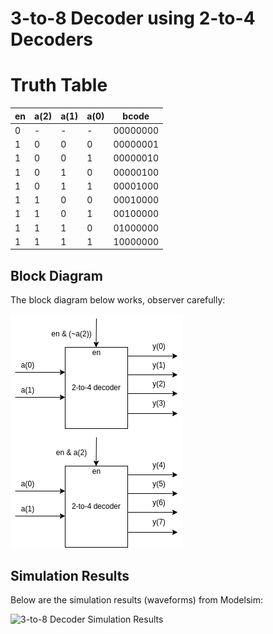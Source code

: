 # 3-to-8 Decoder using 2-to-4 Decoders

# Truth Table

| en | a(2) | a(1) | a(0) | bcode      |
|----|------|------|------|------------|
| 0  |  -   |  -   |  -   | 00000000   |
| 1  |  0   |  0   |  0   | 00000001   |
| 1  |  0   |  0   |  1   | 00000010   |
| 1  |  0   |  1   |  0   | 00000100   |
| 1  |  0   |  1   |  1   | 00001000   |
| 1  |  1   |  0   |  0   | 00010000   |
| 1  |  1   |  0   |  1   | 00100000   |
| 1  |  1   |  1   |  0   | 01000000   |
| 1  |  1   |  1   |  1   | 10000000   |


## Block Diagram

The block diagram below works, observer carefully: 

![Block Diagram for 3-to-8 Decoder](decoder_3_8_block.png)


## Simulation Results

Below are the simulation results (waveforms) from Modelsim: 

![3-to-8 Decoder Simulation Results](decoder_3_8_wave.png)
